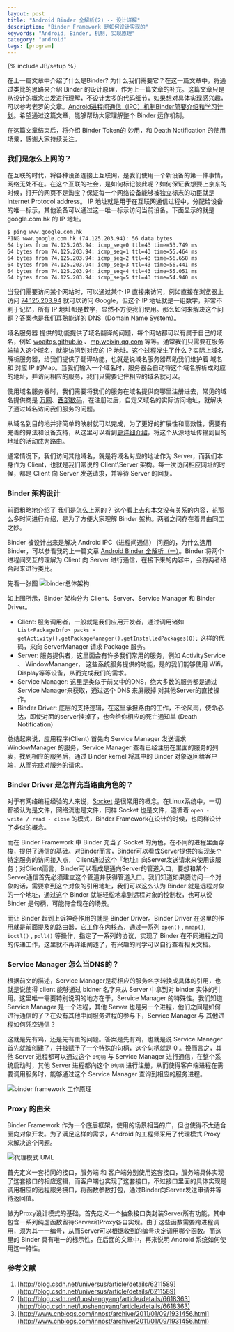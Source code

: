 ```yaml
---
layout: post
title: "Android Binder 全解析(2) -- 设计详解"
description: "Binder Framework 是如何设计实现的"
keywords: "Android, Binder, 机制, 实现原理"
category: "android"
tags: [program]
---
```

{% include JB/setup %}

在上一篇文章中介绍了什么是Binder? 为什么我们需要它？在这一篇文章中，将通过类比的思路来介绍 Binder 的设计原理，作为上一篇文章的补充。这篇文章只是从设计的概念出发进行理解，不设计太多的代码细节，如果想对具体实现感兴趣，可以参考老罗的文章。[Android进程间通信（IPC）机制Binder简要介绍和学习计划](http://blog.csdn.net/luoshengyang/article/details/6618363)。希望通过这篇文章，能够帮助大家理解整个 Binder 运作机制。

在这篇文章结束后，将介绍 Binder Token的 妙用，和 Death Notification 的使用场景，感谢大家持续关注。

<!--break-->

### 我们是怎么上网的？

在互联的时代，将各种设备连接上互联网，是我们使用一个新设备的第一件事情，网络无处不在。在这个互联的社会，是如何标记彼此呢？如何保证我想要上京东的时候，打开的网页不是淘宝？保证每一个网络设备能够被独立标志的功臣就是 Internet Protocol address。 IP 地址就是用于在互联网通信过程中，分配给设备的唯一标示，其他设备可以通过这一唯一标示访问当前设备。下面显示的就是 google.com.hk 的 IP 地址。

```xml
$ ping www.google.com.hk
PING www.google.com.hk (74.125.203.94): 56 data bytes
64 bytes from 74.125.203.94: icmp_seq=0 ttl=43 time=53.749 ms
64 bytes from 74.125.203.94: icmp_seq=1 ttl=43 time=55.464 ms
64 bytes from 74.125.203.94: icmp_seq=2 ttl=43 time=56.658 ms
64 bytes from 74.125.203.94: icmp_seq=3 ttl=43 time=56.441 ms
64 bytes from 74.125.203.94: icmp_seq=4 ttl=43 time=55.051 ms
64 bytes from 74.125.203.94: icmp_seq=5 ttl=43 time=54.940 ms
```

当我们需要访问某个网站时，可以通过某个 IP 直接来访问，例如直接在浏览器上访问 [74.125.203.94](74.125.203.94) 就可以访问 Google，但这个 IP 地址就是一组数字，非常不利于记忆，所有 IP 地址都是数字，显然不方便我们使用。那么如何来解决这个问题？答案也是我们耳熟能详的 DNS（Domain Name System）。

域名服务器 提供的功能提供了域名翻译的问题，每个网站都可以有属于自己的域名，例如 [woaitqs.github.io](woaitqs.github.io) 、[mp.weixin.qq.com](mp.weixin.qq.com) 等等。通常我们只需要在服务端输入这个域名，就能访问到对应的 IP 地址。这个过程发生了什么？实际上域名解析服务器，给我们提供了翻译功能，也就是说域名服务器帮助我们维护着 域名 和 对应 IP 的Map。当我们输入一个域名时，服务器会自动将这个域名解析成对应的地址，并访问相应的服务，我们只需要记住相应的域名就可以。

使用域名服务器时，我们需要将我们的服务在域名提供商哪里注册进去，常见的域名提供商是 [万网](wanwang.aliyun.com)、[西部数码](http://www.west.cn/)，在注册过后，自定义域名的实际访问地址，就解决了通过域名访问我们服务的问题。

从域名到目的地并非简单的映射就可以完成，为了更好的扩展性和高效性，需要有完善的算法和设备支持，从这里可以看到[更详细介绍](https://zh.wikipedia.org/wiki/%E8%B7%AF%E7%94%B1)，将这个从源地址传输到目的地址的活动成为路由。

通常情况下，我们访问其他域名，就是将域名对应的地址作为 Server，而我们本身作为 Client，也就是我们常说的 Client\Server 架构。每一次访问相应网址的时候，都是 Client 向 Server 发送请求，并等待 Server 的回复。

### Binder 架构设计

前面粗略地介绍了 我们是怎么上网的？ 这个看上去和本文没有关系的内容，花那么多时间进行介绍，是为了方便大家理解 Binder 架构。两者之间存在着异曲同工之妙。

Binder 被设计出来是解决 Android IPC（进程间通信） 问题的，为什么选用 Binder，可以参看我的上一篇文章 [Android Binder 全解析（一）](http://woaitqs.github.io/android/2016/05/23/android-binder)。Binder 将两个进程间交互的理解为 Client 向 Server 进行通信，在接下来的内容中，会将两者结合起来进行类比。

先看一张图
![binder总体架构](http://img.my.csdn.net/uploads/201211/28/1354093025_3702.png)

如上图所示，Binder 架构分为 Client、Server、Service Manager 和 Binder Driver。

- Client: 服务调用者，一般就是我们应用开发者，通过调用诸如`List<PackageInfo> packs = getActivity().getPackageManager().getInstalledPackages(0);` 这样的代码，来向 ServerManager 请求 Package 服务。
- Server: 服务提供者，这里面会有许多我们常用的服务，例如 ActivityService 、 WindowMananger， 这些系统服务提供的功能，是的我们能够使用 Wifi，Display等等设备，从而完成我们的需求。
- Service Manager: 这里是类似于前文中的DNS，绝大多数的服务都是通过 Service Manager来获取，通过这个 DNS 来屏蔽掉 对其他Server的直接操作。
- Binder Driver: 底层的支持逻辑，在这里承担路由的工作，不论风雨，使命必达，即使对面的server挂掉了，也会给你相应的死亡通知单 (Death Notification)

总结起来说，应用程序(Client) 首先向 Service Manager 发送请求 WindowManager 的服务，Service Manager 查看已经注册在里面的服务的列表，找到相应的服务后，通过 Binder kernel 将其中的 Binder 对象返回给客户端，从而完成对服务的请求。

### Binder Driver 是怎样充当路由角色的？

对于有网络编程经验的人来说，[Socket](http://www.cnblogs.com/skynet/archive/2010/12/12/1903949.html) 是很常用的概念。在Linux系统中，一切都被认为是文件，网络流也是文件，同样 Socket 也是文件，遵循着 `open - write / read - close` 的模式，Binder Framework在设计的时候，也同样设计了类似的概念。

而在 Binder Framework 中 Binder 充当了 Socket 的角色，在不同的进程里面穿梭，提供了通信的基础。对Binder而言，Binder可以看成Server提供的实现某个特定服务的访问接入点， Client通过这个『地址』向Server发送请求来使用该服务；对Client而言，Binder可以看成是通向Server的管道入口，要想和某个Server通信首先必须建立这个管道并获得管道入口。我们知道如果要访问一个对象的话，需要拿到这个对象的引用地址，我们可以这么认为 Binder 就是远程对象的一个地址，通过这个 Binder 就能轻松地拿到远程对象的控制权，也可以说 Binder 是句柄，可能符合现在的场景。

而让 Binder 起到上诉神奇作用的就是 Binder Driver。Binder Driver 在这里的作用就是前面提及的路由器，它工作在内核态，通过一系列 `open()` , `mmap()`, `ioctl()` , `poll()` 等操作，指定了一系列的协议，实现了 Binder 在不同进程之间的传递工作，这里就不再详细阐述了，有兴趣的同学可以自行查看相关文档。

### Service Manager 怎么当DNS的？

根据前文的描述，Service Manager是将相应的服务名字转换成具体的引用，也就是说使得 client 能够通过 bidner 名字来从 Server 中拿到对 binder 实体的引用。这里唯一需要特别说明的地方在于，Service Manager 的特殊性。我们知道 Service Manager 是一个进程，其他 Server 也是另一个进程，他们之间是如何进行通信的了？在没有其他中间服务进程的参与下，Service Manager 与 其他进程如何凭空通信？

这就是先有鸡，还是先有蛋的问题。答案是先有鸡，也就是说 Service Manager 首先就被创建了，并被赋予了一个特殊的句柄，这个句柄就是 0 。换而言之，其他 Server 进程都可以通过这个 `0句柄` 与 Service Manager 进行通信，在整个系统启动时，其他 Server 进程都向这个 `0句柄` 进行注册，从而使得客户端进程在需要调用服务时，能够通过这个 Service Manager 查询到相应的服务进程。

![binder framework 工作原理](http://i2.buimg.com/682809ca13f6a4b5.jpg)


### Proxy 的由来

Binder Framework 作为一个底层框架，使用的场景相当的广，但也使得不太适合面向对象开发。为了满足这样的需求，Android 的工程师采用了代理模式 Proxy 来解决这个问题。

![代理模式 UML](http://i4.buimg.com/678a70032c5d5a5b.png)

首先定义一套相同的接口，服务端 和 客户端分别使用这套接口，服务端具体实现了这套接口的相应逻辑，而客户端也实现了这套接口，不过接口里面的具体实现是调用相应的远程服务接口，将函数参数打包，通过Binder向Server发送申请并等待返回值。

做为Proxy设计模式的基础，首先定义一个抽象接口类封装Server所有功能，其中包含一系列纯虚函数留待Server和Proxy各自实现。由于这些函数需要跨进程调用，须为其一一编号，从而Server可以根据收到的编号决定调用哪个函数。而这里的 Binder 具有唯一的标示性，在后面的文章中，再来说明 Android 系统如何使用这一特性。


### 参考文献

1. [http://blog.csdn.net/universus/article/details/6211589](http://blog.csdn.net/universus/article/details/6211589)
2. [http://blog.csdn.net/luoshengyang/article/details/6618363](http://blog.csdn.net/luoshengyang/article/details/6618363)
3. [http://www.cnblogs.com/innost/archive/2011/01/09/1931456.html](http://www.cnblogs.com/innost/archive/2011/01/09/1931456.html)
